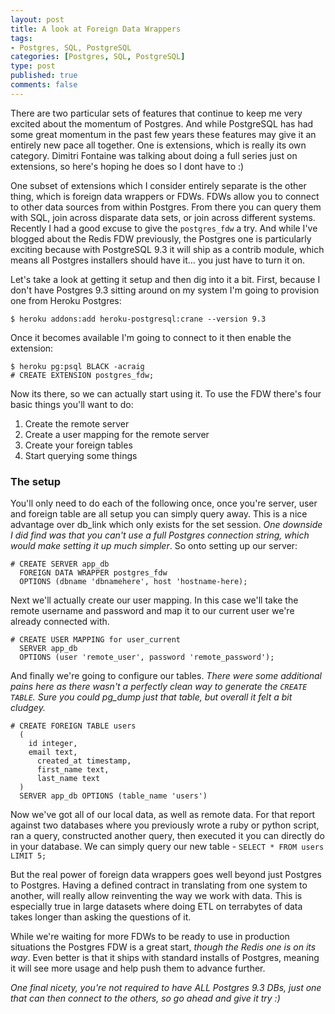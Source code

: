 ```yaml
--- 
layout: post
title: A look at Foreign Data Wrappers
tags: 
- Postgres, SQL, PostgreSQL
categories: [Postgres, SQL, PostgreSQL]
type: post
published: true
comments: false
---
```


There are two particular sets of features that continue to keep me very excited about the momentum of Postgres. And while PostgreSQL has had some great momentum in the past few years these features may give it an entirely new pace all together. One is extensions, which is really its own category. Dimitri Fontaine was talking about doing a full series just on extensions, so here's hoping he does so I dont have to :) 

One subset of extensions which I consider entirely separate is the other thing, which is foreign data wrappers or FDWs. FDWs allow you to connect to other data sources from within Postgres. From there you can query them with SQL, join across disparate data sets, or join across different systems. Recently I had a good excuse to give the `postgres_fdw` a try. And while I've blogged about the Redis FDW previously, the Postgres one is particularly exciting because with PostgreSQL 9.3 it will ship as a contrib module, which means all Postgres installers should have it... you just have to turn it on.

<!--more-->

Let's take a look at getting it setup and then dig into it a bit. First, because I don't have Postgres 9.3 sitting around on my system I'm going to provision one from Heroku Postgres:

    $ heroku addons:add heroku-postgresql:crane --version 9.3

Once it becomes available I'm going to connect to it then enable the extension:

    $ heroku pg:psql BLACK -acraig
    # CREATE EXTENSION postgres_fdw;

Now its there, so we can actually start using it. To use the FDW there's four basic things you'll want to do:

1. Create the remote server
2. Create a user mapping for the remote server
3. Create your foreign tables
4. Start querying some things

### The setup

You'll only need to do each of the following once, once you're server, user and foreign table are all setup you can simply query away. This is a nice advantage over db_link which only exists for the set session. *One downside I did find was that you can't use a full Postgres connection string, which would make setting it up much simpler*. So onto setting up our server:

    # CREATE SERVER app_db 
      FOREIGN DATA WRAPPER postgres_fdw 
      OPTIONS (dbname 'dbnamehere', host 'hostname-here);

Next we'll actually create our user mapping. In this case we'll take the remote username and password and map it to our current user we're already connected with. 

    # CREATE USER MAPPING for user_current 
      SERVER app_db 
      OPTIONS (user 'remote_user', password 'remote_password');

And finally we're going to configure our tables. *There were some additional pains here as there wasn't a perfectly clean way to generate the `CREATE TABLE`. Sure you could pg_dump just that table, but overall it felt a bit cludgey.*

    # CREATE FOREIGN TABLE users
      (
      	id integer,
      	email text,
    	  created_at timestamp,
    	  first_name text,
    	  last_name text
      )
      SERVER app_db OPTIONS (table_name 'users')

Now we've got all of our local data, as well as remote data. For that report against two databases where you previously wrote a ruby or python script, ran a query, constructed another query, then executed it you can directly do in your database. We can simply query our new table - `SELECT * FROM users LIMIT 5;`

But the real power of foreign data wrappers goes well beyond just Postgres to Postgres. Having a defined contract in translating from one system to another, will really allow reinventing the way we work with data. This is especially true in large datasets where doing ETL on terrabytes of data takes longer than asking the questions of it.

While we're waiting for more FDWs to be ready to use in production situations the Postgres FDW is a great start, *though the Redis one is on its way*. Even better is that it ships with standard installs of Postgres, meaning it will see more usage and help push them to advance further. 

*One final nicety, you're not required to have ALL Postgres 9.3 DBs, just one that can then connect to the others, so go ahead and give it try :)*
